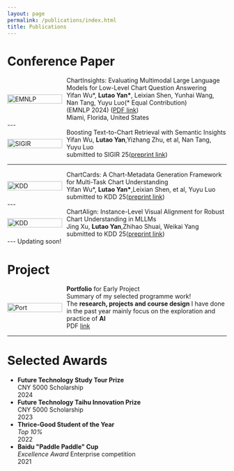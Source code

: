 ```yaml
---
layout: page
permalink: /publications/index.html
title: Publications
---
```



# Conference Paper

<div style="display: flex; flex-wrap: nowrap; align-items: center;">
  <div style="flex: 0 0 25%;">
    <img src="https://lutaoyan.github.io/images/Pub/emnlp2024.png" alt="EMNLP" width="100%" height="auto">
  </div>
  <div style="flex: 0 0 75%; padding-left: 10px; box-sizing: border-box; display: flex; align-items: center;">
    <div>
      ChartInsights: Evaluating Multimodal Large Language Models for Low-Level Chart Question Answering<br>
      Yifan Wu*, <strong>Lutao Yan*</strong>, Leixian Shen, Yunhai Wang, Nan Tang, Yuyu Luo(* Equal Contribution)<br>
      (EMNLP 2024)
      (<a href="https://arxiv.org/abs/2405.07001">PDF link</a>)<br>
      Miami, Florida, United States
    </div>
  </div>
</div>
---

<div style="display: flex; flex-wrap: nowrap; align-items: center;">
  <div style="flex: 0 0 25%;">
    <img src="https://yanlutao-scut.github.io/images/Pub/sigir2025.png" alt="SIGIR" width="100%" height="auto">
  </div>
  <div style="flex: 0 0 75%; padding-left: 10px; box-sizing: border-box; display: flex; align-items: center;">
    <div>
      Boosting Text-to-Chart Retrieval with Semantic Insights<br>
      Yifan Wu, <strong>Lutao Yan</strong>,Yizhang Zhu, et al, Nan Tang, Yuyu Luo<br>
      submitted to SIGIR 25(<a href="https://yanlutao-scut.github.io/file/SIGIR_25_Chart_Retrieval.pdf">preprint link</a>)<br>
    </div>
  </div>
</div>

---
<div style="display: flex; flex-wrap: nowrap; align-items: center;">
  <div style="flex: 0 0 25%;">
    <img src="https://yanlutao-scut.github.io/images/Pub/kdd2025.png" alt="KDD" width="100%" height="auto">
  </div>
  <div style="flex: 0 0 75%; padding-left: 10px; box-sizing: border-box; display: flex; align-items: center;">
    <div>
      ChartCards: A Chart-Metadata Generation Framework for Multi-Task Chart Understanding<br>
      Yifan Wu*, <strong>Lutao Yan*</strong>,Leixian Shen, et al, Yuyu Luo<br>
      submitted to KDD 25(<a href="https://yanlutao-scut.github.io/file/ChartCards.pdf">preprint link</a>)<br>
    </div>
  </div>
</div>
---

<div style="display: flex; flex-wrap: nowrap; align-items: center;">
  <div style="flex: 0 0 25%;">
    <img src="https://yanlutao-scut.github.io/images/Pub/chartalign.png" alt="KDD" width="100%" height="auto">
  </div>
  <div style="flex: 0 0 75%; padding-left: 10px; box-sizing: border-box; display: flex; align-items: center;">
    <div>
      ChartAlign: Instance-Level Visual Alignment for Robust Chart Understanding in MLLMs<br>
      Jing Xu, <strong>Lutao Yan</strong>,Zhihao Shuai, Weikai Yang<br>
      submitted to KDD 25(<a href="https://yanlutao-scut.github.io/file/chartalign.pdf">preprint link</a>)<br>
    </div>
  </div>
</div>
---
Updating soon!

# Project
<div style="display: flex; flex-wrap: nowrap; align-items: center;">
  <div style="flex: 0 0 25%;">
    <img src="https://lutaoyan.github.io/images/Pub/Portfolio.png" alt="Port" width="100%" height="auto">
  </div>
  <div style="flex: 0 0 75%; padding-left: 10px; box-sizing: border-box; display: flex; align-items: center;">
    <div>
      <strong>Portfolio</strong> for Early Project<br>
      Summary of my selected programme work!<br>
      The <strong>research, projects and course design</strong> I have done in the past year mainly focus on the exploration and practice of <strong>AI</strong><br>
      PDF <a href="https://lutaoyan.github.io/images/Pub/Portfolio.pdf">link</a>
    </div>
  </div>
</div>





---

# Selected Awards
- **Future Technology Study Tour Prize**  
  CNY 5000 Scholarship  
  2024  
- **Future Technology Taihu Innovation Prize**  
  CNY 5000 Scholarship  
  2023  
- **Thrice-Good Student of the Year**  
  _Top 10%_  
  2022  
- **Baidu "Paddle Paddle" Cup**  
  _Excellence Award_    Enterprise competition  
  2021  



